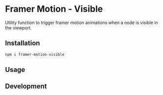 # Framer Motion - Visible

Utility function to trigger framer motion animations when a node is visible in the viewport.

## Installation

```bash
npm i framer-motion-visible
```

## Usage

## Development
